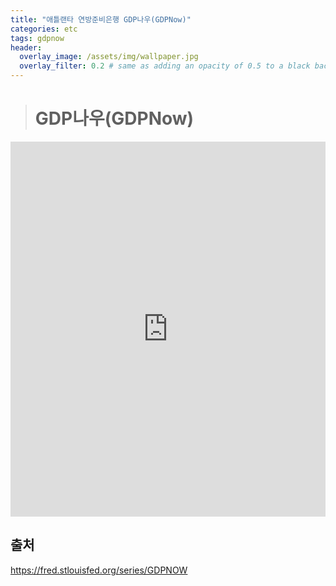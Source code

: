 ```yaml
---
title: "애틀랜타 연방준비은행 GDP나우(GDPNow)"
categories: etc
tags: gdpnow
header:
  overlay_image: /assets/img/wallpaper.jpg
  overlay_filter: 0.2 # same as adding an opacity of 0.5 to a black background
---
```


> # GDP나우(GDPNow)

<iframe src="https://fred.stlouisfed.org/graph/graph-landing.php?g=JjZN&width=670&height=475" width="100%" height="600" frameborder="0" style="border:0" position="relative" overflow="hidden"></iframe>

<br>

## 출처

https://fred.stlouisfed.org/series/GDPNOW